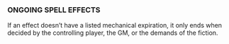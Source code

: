 ### ONGOING SPELL EFFECTS
If an effect doesn’t have a listed mechanical expiration, it only ends when decided by the controlling player, the GM, or the demands of the fiction.  